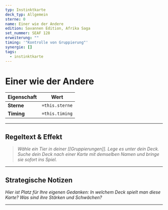 ```yaml
---
typ: Instinktkarte
deck_typ: Allgemein
sterne: 0
name: Einer wie der Andere
edition: Savannen Edition, Afrika Saga
set_nummer: SEAF 128
erweiterung: ""
timing: '"Kontrolle von Gruppierung"'
synergie: []
tags:
  - instinktkarte
---
```


# Einer wie der Andere

| Eigenschaft | Wert |
|---|---|
| **Sterne** | `=this.sterne` |
| **Timing** | `=this.timing` |

---
## Regeltext & Effekt

> *Wähle ein Tier in deiner [[Gruppierungen]]. Lege es unter dein Deck. Suche dein Deck nach einer Karte mit demselben Namen und bringe sie sofort ins Spiel.*

---
## Strategische Notizen

*Hier ist Platz für Ihre eigenen Gedanken: In welchem Deck spielt man diese Karte? Was sind ihre Stärken und Schwächen?*

---

